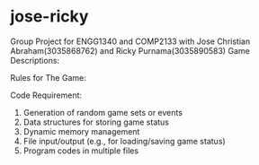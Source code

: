# jose-ricky
Group Project for ENGG1340 and COMP2133 with Jose Christian Abraham(3035868762) and Ricky Purnama(3035890583)
Game Descriptions:

Rules for The Game:

Code Requirement:
  1. Generation of random game sets or events
  2. Data structures for storing game status
  3. Dynamic memory management
  4. File input/output (e.g., for loading/saving game status)
  5. Program codes in multiple files

